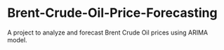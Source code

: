 # Brent-Crude-Oil-Price-Forecasting
A project to analyze and forecast Brent Crude Oil prices using ARIMA model.
